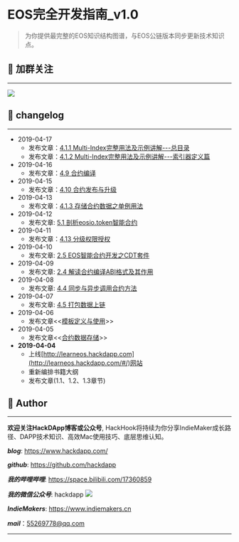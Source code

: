# EOS完全开发指南_v1.0

> 为你提供最完整的EOS知识结构图谱，与EOS公链版本同步更新技术知识点。

## 📎 加群关注
---
![](http://cdn.hackdapp.com/2019-04-04-IMG_1956.JPG-weixin)

## 📇 changelog
----
- 2019-04-17
  - 发布文章：[4.1.1 Multi-Index完整用法及示例讲解---总目录](http://learneos.hackdapp.com/#/contracts/multiindex_begin)
  - 发布文章：[4.1.2 Multi-Index完整用法及示例讲解---索引器定义篇](http://learneos.hackdapp.com/#/contracts/multiindex_idx)
- 2019-04-16
  - 发布文章：[4.9 合约编译](http://learneos.hackdapp.com/#/contracts/contract_compile)
- 2019-04-15
  - 发布文章：[4.10 合约发布与升级](http://learneos.hackdapp.com/#/contracts/contract_deploy)
- 2019-04-13
  - 发布文章：[4.1.3 存储合约数据之单例用法](http://learneos.hackdapp.com/#/contracts/eos_persistent_singleton)
- 2019-04-12
  - 发布文章: [5.1 剖析eosio.token智能合约](http://learneos.hackdapp.com/#/contracts/analyze_eosiotoken)
- 2019-04-11
  - 发布文章：[4.13 分级权限授权](http://learneos.hackdapp.com/#/contracts/eos_contract_auth)
- 2019-04-10
  - 发布文章: [2.5 EOS智能合约开发之CDT套件](http://learneos.hackdapp.com/#/contracts/contract_dev_kit)
- 2019-04-09
  - 发布文章: [2.4 解读合约编译ABI格式及其作用](http://learneos.hackdapp.com/#/contracts/intro_abi)
- 2019-04-08
  - 发布文章: [4.4 同步与异步调用合约方法](contracts/inline_deferred_actions)
- 2019-04-07
  - 发布文章: [4.5 打包数据上链](contracts/store_data2chain)
- 2019-04-06
  - 发布文章<<[模板定义与使用](cplus/cplus_templates)>>
- 2019-04-05
  - 发布文章<<[合约数据存储](contracts/data_persistent)>>
- **2019-04-04**
  - 上线[http://learneos.hackdapp.com](http://learneos.hackdapp.com/#/)网站
  - 重新编排书籍大纲
  - 发布文章(1.1、1.2、1.3章节)


## 👤 Author

------------------------------------------------------------------------------------------------------------

**欢迎关注HackDApp博客或公众号**, HackHook将持续为你分享IndieMaker成长路径、DAPP技术知识、高效Mac使用技巧、底层思维认知。



***blog***:     https://www.hackdapp.com/

***github***:   https://github.com/hackdapp

***我的哔哩哔哩***:   https://space.bilibili.com/17360859

***我的微信公众号***: hackdapp
  ![](http://cdn.hackdapp.com/2019-04-03-mysign.jpg)

***IndieMakers***:  https://www.indiemakers.cn

***mail***：55269778@qq.com

------------------------------------------------------------------------------------------------------------
